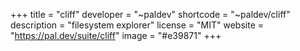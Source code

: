 +++
title = "cliff"
developer = "~paldev"
shortcode = "~paldev/cliff"
description = "filesystem explorer"
license = "MIT"
website = "https://pal.dev/suite/cliff"
image = "#e39871"
+++

